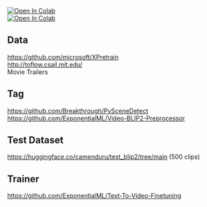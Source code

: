 [![Open In Colab](https://colab.research.google.com/assets/colab-badge.svg)](https://colab.research.google.com/github/camenduru/XPretrain-colab/blob/main/dataset.ipynb) <br />
[![Open In Colab](https://colab.research.google.com/assets/colab-badge.svg)](https://colab.research.google.com/github/camenduru/XPretrain-colab/blob/main/train.ipynb) <br />

## Data
https://github.com/microsoft/XPretrain <br />
http://toflow.csail.mit.edu/ <br />
Movie Trailers <br />

## Tag
https://github.com/Breakthrough/PySceneDetect <br />
https://github.com/ExponentialML/Video-BLIP2-Preprocessor <br />

## Test Dataset
https://huggingface.co/camenduru/test_blip2/tree/main (500 clips) <br />

## Trainer
https://github.com/ExponentialML/Text-To-Video-Finetuning <br />
